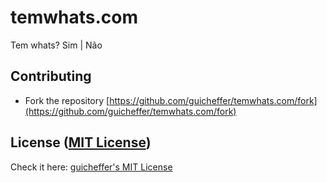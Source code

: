 # temwhats.com
Tem whats? Sim | Não

## Contributing

- Fork the repository [https://github.com/guicheffer/temwhats.com/fork](https://github.com/guicheffer/temwhats.com/fork)

## License ([MIT License](http://choosealicense.com/licenses/mit/))

Check it here: <a href="http://guicheffer.mit-license.org/" target="_blank">guicheffer's MIT License</a>
